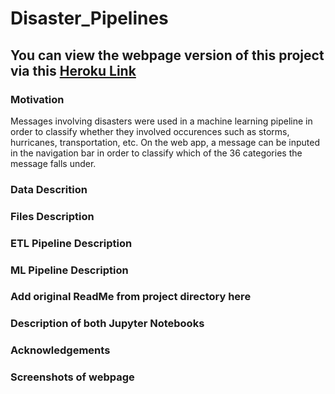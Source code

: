 # Disaster_Pipelines

## You can view the webpage version of this project via this [Heroku Link](https://disaster-pipeline-app17.herokuapp.com/)

### Motivation

Messages involving disasters were used in a machine learning pipeline in order to classify whether they involved occurences such as storms, hurricanes, transportation, etc. On the web app, a message can be inputed in the navigation bar in order to classify which of the 36 categories the message falls under.

### Data Descrition

### Files Description

### ETL Pipeline Description

### ML Pipeline Description 

### Add original ReadMe from project directory here

### Description of both Jupyter Notebooks

### Acknowledgements

### Screenshots of webpage

